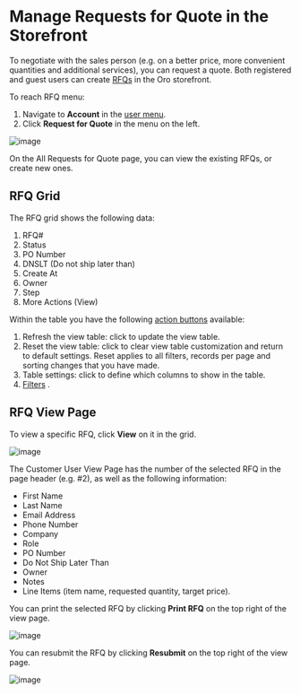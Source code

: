 <a id="frontstore-guide-rfq"></a>

# Manage Requests for Quote in the Storefront

To negotiate with the sales person (e.g. on a better price, more convenient quantities and additional services), you can request a quote. Both registered and guest users can create [RFQs](../../../glossary.md#term-Request-for-Quote) in the Oro storefront.

To reach RFQ menu:

1. Navigate to **Account** in the [user menu](../../getting-started/general-layout.md#frontstore-guide-navigation-user-menu).
2. Click **Request for Quote** in the menu on the left.

![image](user/img/storefront/rfq/RFQ.png)

On the All Requests for Quote page, you can view the existing RFQs, or create new ones.

## RFQ Grid

The RFQ grid shows the following data:

1. RFQ#
2. Status
3. PO Number
4. DNSLT (Do not ship later than)
5. Create At
6. Owner
7. Step
8. More Actions (View)

Within the table you have the following [action buttons](../../getting-started/common-controls.md#frontstore-guide-navigation-action-buttons) available:

1. Refresh the view table: click <i class="fas fa-sync-alt" aria-hidden="true"></i> to update the view table.
2. Reset the view table: click <i class="fas fa-sync-alt" aria-hidden="true"></i> to clear view table customization and return to default settings. Reset applies to all filters, records per page and sorting changes that you have made.
3. Table settings: click <i class="fa fa-cog fa-lg" aria-hidden="true"></i> to define which columns to show in the table.
4. [Filters](../../getting-started/common-controls.md#frontstore-guide-navigation-filters) <i class="fa fa-filter fa-lg" aria-hidden="true"></i>.

## RFQ View Page

To view a specific RFQ, click **View** on it in the grid.

![image](user/img/storefront/rfq/ViewRFQ.png)

The Customer User View Page has the number of the selected RFQ in the page header (e.g. #2), as well as the following information:

* First Name
* Last Name
* Email Address
* Phone Number
* Company
* Role
* PO Number
* Do Not Ship Later Than
* Owner
* Notes
* Line Items (item name, requested quantity, target price).

You can print the selected RFQ by clicking **Print RFQ**  on the top right of the view page.

![image](user/img/storefront/rfq/PrintRFQ.png)

You can resubmit the RFQ by clicking <i class="fas fa-redo-alt" aria-hidden="true"></i> **Resubmit** on the top right of the view page.

![image](user/img/storefront/rfq/RFQResubmitNew.png)
<!-- fa-bars = fa-navicon -->
<!-- Ic Tiles is used as Set As Default in saved views, and as tiles in display layout options -->
<!-- IcPencil refers to Rename in Commerce and Inline Editing in CRM -->
<!-- Check mark in the square. -->
<!-- SortDesc is also used as drop-down arrow -->
